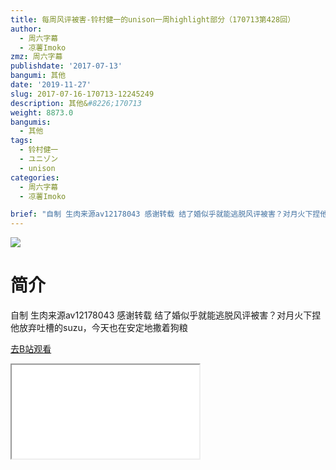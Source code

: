 ```yaml
---
title: 每周风评被害-铃村健一的unison一周highlight部分（170713第428回）
author:
  - 周六字幕
  - 凉薯Imoko
zmz: 周六字幕
publishdate: '2017-07-13'
bangumi: 其他
date: '2019-11-27'
slug: 2017-07-16-170713-12245249
description: 其他&#8226;170713
weight: 8873.0
bangumis:
  - 其他
tags:
  - 铃村健一
  - ユニゾン
  - unison
categories:
  - 周六字幕
  - 凉薯Imoko

brief: "自制 生肉来源av12178043 感谢转载 结了婚似乎就能逃脱风评被害？对月火下捏他放弃吐槽的suzu，今天也在安定地撒着狗粮"
---
```

![](https://raw.githubusercontent.com/tcgriffith/owaraisite/master/static/tmpimg/f54e37ab24a352236b7e5d8a20dffb764c134811.jpg.480.jpg)
# 简介  
自制 生肉来源av12178043 感谢转载
结了婚似乎就能逃脱风评被害？对月火下捏他放弃吐槽的suzu，今天也在安定地撒着狗粮  

[去B站观看](https://www.bilibili.com/video/av12245249/)
<div class ="resp-container"><iframe class="testiframe" src="//player.bilibili.com/player.html?aid=12245249"", scrolling="no", allowfullscreen="true" > </iframe></div> 
